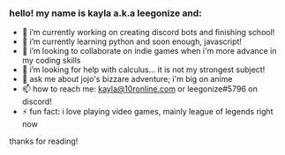 ### hello! my name is kayla a.k.a leegonize and:

- 🔭 i’m currently working on creating discord bots and finishing school!
- 🌱 i’m currently learning python and soon enough, javascript!
- 👯 i’m looking to collaborate on indie games when i'm more advance in my coding skills
- 🤔 i’m looking for help with calculus... it is not my strongest subject!
- 💬 ask me about jojo's bizzare adventure; i'm big on anime
- 📫 how to reach me: kayla@10ronline.com or leegonize#5796 on discord!
- ⚡ fun fact: i love playing video games, mainly league of legends right now

thanks for reading!
